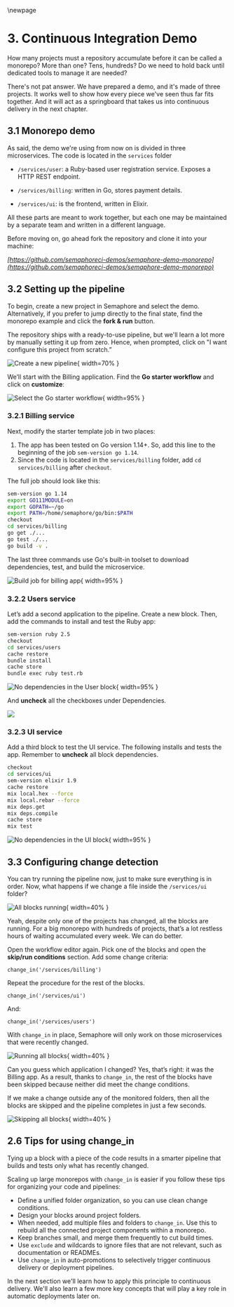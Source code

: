 \newpage

# 3. Continuous Integration Demo

How many projects must a repository accumulate before it can be called a monorepo? More than one? Tens, hundreds? Do we need to hold back until dedicated tools to manage it are needed?

There's not pat answer. We have prepared a demo, and it's made of three projects. It works well to show how every piece we've seen thus far fits together. And it will act as a springboard that takes us into continuous delivery in the next chapter.

## 3.1 Monorepo demo

As said, the demo we're using from now on is divided in three microservices. The code is located in the `services` folder

- `/services/user`: a Ruby-based user registration service. Exposes a HTTP REST endpoint.

-   `/services/billing`: written in Go, stores payment details.
-   `/services/ui`:  is the frontend, written in Elixir.

All these parts are meant to work together, but each one may be maintained by a separate team and written in a different language.

Before moving on, go ahead fork the repository and clone it into your machine:

_[https://github.com/semaphoreci-demos/semaphore-demo-monorepo](https://github.com/semaphoreci-demos/semaphore-demo-monorepo)_

## 3.2 Setting up the pipeline

To begin, create a new project in Semaphore and select the demo. Alternatively, if you prefer to jump directly to the final state, find the monorepo example and click the **fork & run** button.

The repository ships with a ready-to-use pipeline, but we'll learn a lot more by manually setting it up from zero. Hence, when prompted, click on "I want configure this project from scratch.”

![Create a new pipeline](./figures/04-scratch.png){ width=70% }

We’ll start with the Billing application. Find the **Go starter workflow** and click on **customize**:

![Select the Go starter workflow](./figures/04-go-starter.png){ width=95% }

### 3.2.1 Billing service

Next, modify the starter template job in two places:

1.  The app has been tested on Go version 1.14+. So, add this line to the beginning of the job `sem-version go 1.14`.
2.  Since the code is located in the `services/billing` folder, add `cd services/billing` after `checkout`.

The full job should look like this:

``` bash
sem-version go 1.14
export GO111MODULE=on
export GOPATH=~/go
export PATH=/home/semaphore/go/bin:$PATH
checkout
cd services/billing
go get ./...
go test ./...
go build -v .
```

The last three commands use Go's built-in toolset to download dependencies, test, and build the microservice.

![Build job for billing app](./figures/04-go-build1.png){ width=95% }

### 3.2.2 Users service

Let’s add a second application to the pipeline. Create a new block. Then, add the commands to install and test the Ruby app:

``` bash
sem-version ruby 2.5
checkout
cd services/users
cache restore
bundle install
cache store
bundle exec ruby test.rb
```

![No dependencies in the User block](./figures/04-no-dep-user.png){ width=95% }

And **uncheck** all the checkboxes under Dependencies.

![](./figures/05-uncheck-billing.png)

### 3.2.3 UI service

Add a third block to test the UI service. The following installs and tests the app. Remember to **uncheck** all block dependencies.

``` bash
checkout
cd services/ui
sem-version elixir 1.9
cache restore
mix local.hex --force
mix local.rebar --force
mix deps.get
mix deps.compile
cache store
mix test
```

![No dependencies in the UI block](./figures/04-no-dep-ui.png){ width=95% }

## 3.3 Configuring change detection

You can try running the pipeline now, just to make sure everything is in order. Now, what happens if we change a file inside the `/services/ui` folder?

![All blocks running](./figures/04-all-blocks1.png){ width=40% }

Yeah, despite only one of the projects has changed, all the blocks are running. For a big monorepo with hundreds of projects, that’s a lot restless hours of waiting accumulated every  week. We can do better.

Open the workflow editor again. Pick one of the blocks and open the **skip/run conditions** section. Add some change criteria:

``` text
change_in('/services/billing')
```

Repeat the procedure for the rest of the blocks.

``` text
change_in('/services/ui')
```

And:

``` text
change_in('/services/users')
```

With `change_in` in place, Semaphore will only work on those microservices that were recently changed.

![Running all blocks](./figures/04-skip-but-billing.png){ width=40% }

Can you guess which application I changed? Yes, that’s right: it was the Billing app. As a result, thanks to `change_in`, the rest of the blocks have been skipped because neither did meet the change conditions.

If we make a change outside any of the monitored folders, then all the blocks are skipped and the pipeline completes in just a few seconds.

![Skipping all blocks](./figures/04-skip-all.png){ width=40% }

## 2.6 Tips for using change_in

Tying up a block with a piece of the code results in a smarter pipeline that builds and tests only what has recently changed.

Scaling up large monorepos with `change_in` is easier if you follow these tips for organizing your code and pipelines:

-   Define a unified folder organization, so you can use clean change conditions.
-   Design your blocks around project folders.
-   When needed, add multiple files and folders to `change_in`. Use this to rebuild all the connected project components within a monorepo.
-   Keep branches small, and merge them frequently to cut build times.
-   Use `exclude` and wildcards to ignore files that are not relevant, such as documentation or READMEs.
-   Use `change_in` in auto-promotions to selectively trigger continuous delivery or deployment pipelines.

In the next section we'll learn how to apply this principle to continuous delivery. We'll also learn a few more key concepts that will play a key role in automatic deployments later on.


